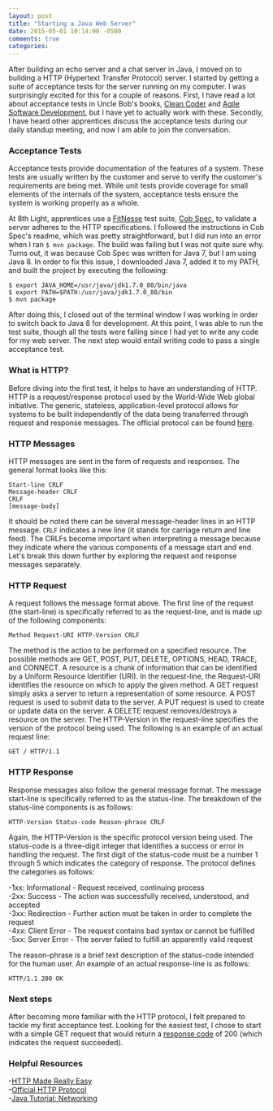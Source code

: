 ```yaml
---
layout: post
title: "Starting a Java Web Server"
date: 2015-05-01 10:14:00 -0500
comments: true
categories:
---
```


After building an echo server and a chat server in Java, I moved on to building a HTTP (Hypertext Transfer Protocol) server.<!--more--> I started by getting a suite of acceptance tests for the server running on my computer. I was surprisingly excited for this for a couple of reasons. First, I have read a lot about acceptance tests in Uncle Bob's books, [Clean Coder](http://www.amazon.com/The-Clean-Coder-Professional-Programmers/dp/0137081073) and [Agile Software Development](http://www.amazon.com/Software-Development-Principles-Patterns-Practices/dp/0135974445), but I have yet to actually work with these. Secondly, I have heard other apprentices discuss the acceptance tests during our daily standup meeting, and now I am able to join the conversation.

### Acceptance Tests

Acceptance tests provide documentation of the features of a system. These tests are usually written by the customer and serve to verify the customer's requirements are being met. While unit tests provide coverage for small elements of the internals of the system, acceptance tests ensure the system is working properly as a whole.

At 8th Light, apprentices use a [FitNesse](http://fitnesse.org/) test suite, [Cob Spec](https://github.com/8thlight/cob_spec), to validate a server adheres to the HTTP specifications. I followed the instructions in Cob Spec's readme, which was pretty straightforward, but I did run into an error when I ran `$ mvn package`. The build was failing but I was not quite sure why. Turns out, it was because Cob Spec was written for Java 7, but I am using Java 8. In order to fix this issue, I downloaded Java 7, added it to my PATH, and built the project by executing the following:

```
$ export JAVA_HOME=/usr/java/jdk1.7.0_80/bin/java
$ export PATH=$PATH:/usr/java/jdk1.7.0_80/bin
$ mvn package
```
After doing this, I closed out of the terminal window I was working in order to switch back to Java 8 for development. At this point, I was able to run the test suite, though all the tests were failing since I had yet to write any code for my web server. The next step would entail writing code to pass a single acceptance test.

### What is HTTP?

Before diving into the first test, it helps to have an understanding of HTTP. HTTP is a request/response protocol used by the World-Wide Web global initiative. The generic, stateless, application-level protocol allows for systems to be built independently of the data being transferred through request and response messages. The official protocol can be found [here](http://tools.ietf.org/html/rfc2616#section-1).

### HTTP Messages

HTTP messages are sent in the form of requests and responses. The general format looks like this:
```
Start-line CRLF
Message-header CRLF
CRLF
[message-body]
```
It should be noted there can be several message-header lines in an HTTP message. `CRLF` indicates a new line (it stands for carriage return and line feed). The CRLFs become important when interpreting a message because they indicate where the various components of a message start and end. Let's break this down further by exploring the request and response messages separately.

### HTTP Request
A request follows the message format above. The first line of the request (the start-line) is specifically referred to as the request-line, and is made up of the following components:

```
Method Request-URI HTTP-Version CRLF
```
The method is the action to be performed on a specified resource. The possible methods are GET, POST, PUT, DELETE, OPTIONS, HEAD, TRACE, and CONNECT. A resource is a chunk of information that can be identified by a Uniform Resource Identifier (URI). In the request-line, the Request-URI identifies the resource on which to apply the given method. A GET request simply asks a server to return a representation of some resource. A POST request is used to submit data to the server. A PUT request is used to create or update data on the server. A DELETE request removes/destroys a resource on the server. The HTTP-Version in the request-line specifies the version of the protocol being used. The following is an example of an actual request line:
```
GET / HTTP/1.1
```
### HTTP Response

Response messages also follow the general message format. The message start-line is specifically referred to as the status-line. The breakdown of the status-line components is as follows:
```
HTTP-Version Status-code Reason-phrase CRLF
```
Again, the HTTP-Version is the specific protocol version being used. The status-code is a three-digit integer that identifies a success or error in handling the request. The first digit of the status-code must be a number 1 through 5 which indicates the category of response. The protocol defines the categories as follows:

-1xx: Informational - Request received, continuing process<br>
-2xx: Success - The action was successfully received, understood, and accepted<br>
-3xx: Redirection - Further action must be taken in order to complete the request<br>
-4xx: Client Error - The request contains bad syntax or cannot be fulfilled<br>
-5xx: Server Error - The server failed to fulfill an apparently valid request<br>

The reason-phrase is a brief text description of the status-code intended for the human user. An example of an actual response-line is as follows:
```
HTTP/1.1 200 OK
```

### Next steps

After becoming more familiar with the HTTP protocol, I felt prepared to tackle my first acceptance test. Looking for the easiest test, I chose to start with a simple GET request that would return a [response code](http://www.w3.org/Protocols/rfc2616/rfc2616-sec10.html) of 200 (which indicates the request succeeded).


### Helpful Resources
-[HTTP Made Really Easy](http://www.jmarshall.com/easy/http/#resources)<br>
-[Official HTTP Protocol](http://tools.ietf.org/html/rfc2616#section-1)<br>
-[Java Tutorial: Networking](http://docs.oracle.com/javase/tutorial/networking/index.html)
